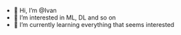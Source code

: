 - 👋 Hi, I’m @Ivan
- 👀 I’m interested in ML, DL and so on
- 🌱 I’m currently learning everything that seems interested

<!---
Brave-Oni/Brave-Oni is a ✨ special ✨ repository because its `README.md` (this file) appears on your GitHub profile.
You can click the Preview link to take a look at your changes.
--->
